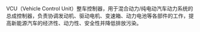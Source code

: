 
VCU（Vehicle Control Unit）整车控制器，用于混合动力/纯电动汽车动力系统的总成控制器，负责协调发动机、驱动电机、变速箱、动力电池等各部件的工作，提高新能源汽车的经济性、动力性、安全性并降低排放污染。